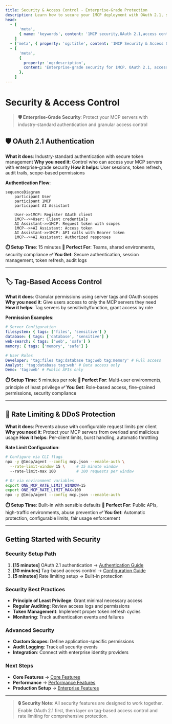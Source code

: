 ```yaml
---
title: Security & Access Control - Enterprise-Grade Protection
description: Learn how to secure your 1MCP deployment with OAuth 2.1, scope validation, enhanced security middleware, and comprehensive access control.
head:
  - [
      'meta',
      { name: 'keywords', content: '1MCP security,OAuth 2.1,access control,enterprise security,scope validation' },
    ]
  - ['meta', { property: 'og:title', content: '1MCP Security & Access Control Guide' }]
  - [
      'meta',
      {
        property: 'og:description',
        content: 'Enterprise-grade security for 1MCP. OAuth 2.1, access control, and enhanced security features.',
      },
    ]
---
```


# Security & Access Control

> **🛡️ Enterprise-Grade Security**: Protect your MCP servers with industry-standard authentication and granular access control

## 🛡️ OAuth 2.1 Authentication

**What it does**: Industry-standard authentication with secure token management
**Why you need it**: Control who can access your MCP servers with enterprise-grade security
**How it helps**: User sessions, token refresh, audit trails, scope-based permissions

**Authentication Flow**:

```mermaid
sequenceDiagram
    participant User
    participant 1MCP
    participant AI Assistant

    User->>1MCP: Register OAuth client
    1MCP-->>User: Client credentials
    AI Assistant->>1MCP: Request token with scopes
    1MCP-->>AI Assistant: Access token
    AI Assistant->>1MCP: API calls with Bearer token
    1MCP-->>AI Assistant: Authorized responses
```

**⏱️ Setup Time**: 15 minutes
**🎯 Perfect For**: Teams, shared environments, security compliance
**✅ You Get**: Secure authentication, session management, token refresh, audit logs

---

## 🏷️ Tag-Based Access Control

**What it does**: Granular permissions using server tags and OAuth scopes
**Why you need it**: Give users access to only the MCP servers they need
**How it helps**: Tag servers by sensitivity/function, grant access by role

**Permission Examples**:

```yaml
# Server Configuration
filesystem: { tags: ['files', 'sensitive'] }
database: { tags: ['database', 'sensitive'] }
web-search: { tags: ['web', 'safe'] }
memory: { tags: ['memory', 'safe'] }

# User Roles
Developer: 'tag:files tag:database tag:web tag:memory' # Full access
Analyst: 'tag:database tag:web' # Data access only
Demo: 'tag:web' # Public APIs only
```

**⏱️ Setup Time**: 5 minutes per role
**🎯 Perfect For**: Multi-user environments, principle of least privilege
**✅ You Get**: Role-based access, fine-grained permissions, security compliance

---

## 🚫 Rate Limiting & DDoS Protection

**What it does**: Prevents abuse with configurable request limits per client
**Why you need it**: Protect your MCP servers from overload and malicious usage
**How it helps**: Per-client limits, burst handling, automatic throttling

**Rate Limit Configuration**:

```bash
# Configure via CLI flags
npx -y @1mcp/agent --config mcp.json --enable-auth \
  --rate-limit-window 15 \     # 15 minute window
  --rate-limit-max 100         # 100 requests per window

# Or via environment variables
export ONE_MCP_RATE_LIMIT_WINDOW=15
export ONE_MCP_RATE_LIMIT_MAX=100
npx -y @1mcp/agent --config mcp.json --enable-auth
```

**⏱️ Setup Time**: Built-in with sensible defaults
**🎯 Perfect For**: Public APIs, high-traffic environments, abuse prevention
**✅ You Get**: Automatic protection, configurable limits, fair usage enforcement

---

## Getting Started with Security

### Security Setup Path

1. **[15 minutes]** OAuth 2.1 authentication → [Authentication Guide](/guide/advanced/authentication)
2. **[10 minutes]** Tag-based access control → [Configuration Guide](/guide/essentials/configuration)
3. **[5 minutes]** Rate limiting setup → Built-in protection

### Security Best Practices

- **Principle of Least Privilege**: Grant minimal necessary access
- **Regular Auditing**: Review access logs and permissions
- **Token Management**: Implement proper token refresh cycles
- **Monitoring**: Track authentication events and failures

### Advanced Security

- **Custom Scopes**: Define application-specific permissions
- **Audit Logging**: Track all security events
- **Integration**: Connect with enterprise identity providers

### Next Steps

- **Core Features** → [Core Features](/guide/essentials/core-features)
- **Performance** → [Performance Features](/guide/advanced/performance)
- **Production Setup** → [Enterprise Features](/guide/advanced/enterprise)

---

> **🔒 Security Note**: All security features are designed to work together. Enable OAuth 2.1 first, then layer on tag-based access control and rate limiting for comprehensive protection.
